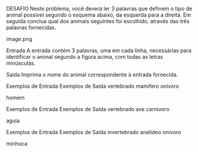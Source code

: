 DESAFIO
Neste problema, você deverá ler 3 palavras que definem o tipo de animal possível segundo o esquema abaixo, da esquerda para a direita.  Em seguida conclua qual dos animais seguintes foi escolhido, através das três palavras fornecidas.

image.png

Entrada
A entrada contém 3 palavras, uma em cada linha, necessárias para identificar o animal segundo a figura acima, com todas as letras minúsculas.

Saída
Imprima o nome do animal correspondente à entrada fornecida.

 
Exemplos de Entrada	Exemplos de Saída
vertebrado
mamifero
onivoro

homem

 

Exemplos de Entrada	Exemplos de Saída
vertebrado
ave
carnivoro

aguia

 

Exemplos de Entrada	Exemplos de Saída
invertebrado
anelideo
onivoro

minhoca